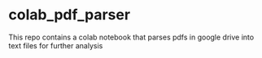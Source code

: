 # colab_pdf_parser
This repo contains a colab notebook that parses pdfs in google drive into text files for further analysis
